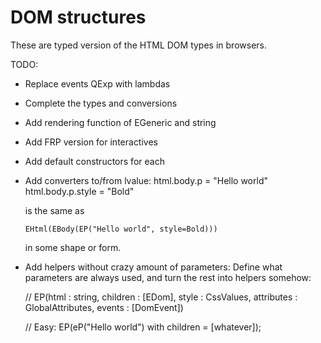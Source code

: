 # DOM structures

These are typed version of the HTML DOM types in browsers.

TODO:
- Replace events QExp with lambdas
- Complete the types and conversions
- Add rendering function of EGeneric and string
- Add FRP version for interactives

- Add default constructors for each


- Add converters to/from lvalue:
	html.body.p = "Hello world"
	html.body.p.style = "Bold"

  is the same as

	  EHtml(EBody(EP("Hello world", style=Bold)))

  in some shape or form.

- Add helpers without crazy amount of parameters:
  Define what parameters are always used, and turn the rest
  into helpers somehow:

  // EP(html : string, children : [EDom], style : CssValues, attributes : GlobalAttributes, events : [DomEvent])

	// Easy:
	EP(eP("Hello world") with children = [whatever]);

